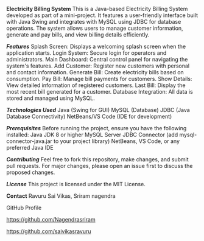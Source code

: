 **Electricity Billing System**
This is a Java-based Electricity Billing System developed as part of a mini-project. It features a user-friendly interface built with Java Swing and integrates with MySQL using JDBC for database operations. The system allows users to manage customer information, generate and pay bills, and view billing details efficiently.

**_Features_** 
Splash Screen: Displays a welcoming splash screen when the application starts.
Login System: Secure login for operators and administrators.
Main Dashboard: Central control panel for navigating the system's features.
Add Customer: Register new customers with personal and contact information.
Generate Bill: Create electricity bills based on consumption.
Pay Bill: Manage bill payments for customers.
Show Details: View detailed information of registered customers.
Last Bill: Display the most recent bill generated for a customer.
Database Integration: All data is stored and managed using MySQL.

**_Technologies Used_**
Java (Swing for GUI)
MySQL (Database)
JDBC (Java Database Connectivity)
NetBeans/VS Code (IDE for development)

**_Prerequisites_**
Before running the project, ensure you have the following installed:
Java JDK 8 or higher
MySQL Server
JDBC Connector (add mysql-connector-java.jar to your project library)
NetBeans, VS Code, or any preferred Java IDE

**_Contributing_**
Feel free to fork this repository, make changes, and submit pull requests. For major changes, please open an issue first to discuss the proposed changes.

**_License_**
This project is licensed under the MIT License.

**Contact**
Ravuru Sai Vikas,
Sriram nagendra

GitHub Profile

https://github.com/Nagendrasriram

https://github.com/saivikasravuru

